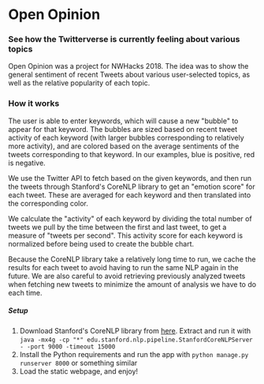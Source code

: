 # Open Opinion
### See how the Twitterverse is currently feeling about various topics

Open Opinion was a project for NWHacks 2018. The idea was to show the general sentiment of recent Tweets about various user-selected topics, as well as the relative popularity of each topic.

### How it works
The user is able to enter keywords, which will cause a new "bubble" to appear for that keyword. The bubbles are sized based on recent tweet activity of each keyword (with larger bubbles corresponding to relatively more activity), and are colored based on the average sentiments of the tweets corresponding to that keyword. In our examples, blue is positive, red is negative.

We use the Twitter API to fetch based on the given keywords, and then run the tweets through Stanford's CoreNLP library to get an "emotion score" for each tweet. These are averaged for each keyword and then translated into the corresponding color.

We calculate the "activity" of each keyword by dividing the total number of tweets we pull by the time between the first and last tweet, to get a measure of "tweets per second". This activity score for each keyword is normalized before being used to create the bubble chart.

Because the CoreNLP library take a relatively long time to run, we cache the results for each tweet to avoid having to run the same NLP again in the future. We are also careful to avoid retrieving previously analyzed tweets when fetching new tweets to minimize the amount of analysis we have to do each time.

##### Setup
1. Download Stanford's CoreNLP library from [here](nfvnqZdo2twVd9dHDnsz2ZibybOWY87CE2esCbdY14pb6). Extract and run it with `java -mx4g -cp "*" edu.stanford.nlp.pipeline.StanfordCoreNLPServer - -port 9000 -timeout 15000`
2. Install the Python requirements and run the app with `python manage.py runserver 8000` or something similar
3. Load the static webpage, and enjoy!


